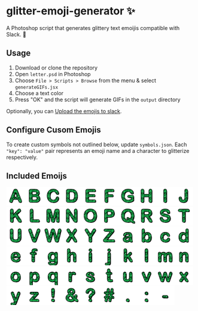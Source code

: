 # glitter-emoji-generator :sparkles:
A Photoshop script that generates glittery text emoijis compatible with Slack. :dizzy:

## Usage
1. Download or clone the repository
2. Open `letter.psd` in Photoshop
3. Choose `File > Scripts > Browse` from the menu & select `generateGIFs.jsx`
4. Choose a text color
5. Press "OK" and the script will generate GIFs in the  `output` directory

Optionally, you can [Upload the emojis to slack](https://slack.com/help/articles/206870177-Add-custom-emoji).

## Configure Cusom Emojis
To create custom symbols not outlined below, update `symbols.json`. Each `"key": "value"` pair represents an emoji name and a character to glitterize respectively.

## Included Emoijs
<img src="output/glitter-a.gif?raw=true" width="50" title="glitter-a" alt="+emojiNamePrefix + key+"><img src="output/glitter-b.gif?raw=true" width="50" title="glitter-b" alt="+emojiNamePrefix + key+"><img src="output/glitter-c.gif?raw=true" width="50" title="glitter-c" alt="+emojiNamePrefix + key+"><img src="output/glitter-d.gif?raw=true" width="50" title="glitter-d" alt="+emojiNamePrefix + key+"><img src="output/glitter-e.gif?raw=true" width="50" title="glitter-e" alt="+emojiNamePrefix + key+"><img src="output/glitter-f.gif?raw=true" width="50" title="glitter-f" alt="+emojiNamePrefix + key+"><img src="output/glitter-g.gif?raw=true" width="50" title="glitter-g" alt="+emojiNamePrefix + key+"><img src="output/glitter-h.gif?raw=true" width="50" title="glitter-h" alt="+emojiNamePrefix + key+"><img src="output/glitter-i.gif?raw=true" width="50" title="glitter-i" alt="+emojiNamePrefix + key+"><img src="output/glitter-j.gif?raw=true" width="50" title="glitter-j" alt="+emojiNamePrefix + key+"><img src="output/glitter-k.gif?raw=true" width="50" title="glitter-k" alt="+emojiNamePrefix + key+"><img src="output/glitter-l.gif?raw=true" width="50" title="glitter-l" alt="+emojiNamePrefix + key+"><img src="output/glitter-m.gif?raw=true" width="50" title="glitter-m" alt="+emojiNamePrefix + key+"><img src="output/glitter-n.gif?raw=true" width="50" title="glitter-n" alt="+emojiNamePrefix + key+"><img src="output/glitter-o.gif?raw=true" width="50" title="glitter-o" alt="+emojiNamePrefix + key+"><img src="output/glitter-p.gif?raw=true" width="50" title="glitter-p" alt="+emojiNamePrefix + key+"><img src="output/glitter-q.gif?raw=true" width="50" title="glitter-q" alt="+emojiNamePrefix + key+"><img src="output/glitter-r.gif?raw=true" width="50" title="glitter-r" alt="+emojiNamePrefix + key+"><img src="output/glitter-s.gif?raw=true" width="50" title="glitter-s" alt="+emojiNamePrefix + key+"><img src="output/glitter-t.gif?raw=true" width="50" title="glitter-t" alt="+emojiNamePrefix + key+"><img src="output/glitter-u.gif?raw=true" width="50" title="glitter-u" alt="+emojiNamePrefix + key+"><img src="output/glitter-v.gif?raw=true" width="50" title="glitter-v" alt="+emojiNamePrefix + key+"><img src="output/glitter-w.gif?raw=true" width="50" title="glitter-w" alt="+emojiNamePrefix + key+"><img src="output/glitter-x.gif?raw=true" width="50" title="glitter-x" alt="+emojiNamePrefix + key+"><img src="output/glitter-y.gif?raw=true" width="50" title="glitter-y" alt="+emojiNamePrefix + key+"><img src="output/glitter-z.gif?raw=true" width="50" title="glitter-z" alt="+emojiNamePrefix + key+"><img src="output/glitter-a_lower.gif?raw=true" width="50" title="glitter-a_lower" alt="+emojiNamePrefix + key+"><img src="output/glitter-b_lower.gif?raw=true" width="50" title="glitter-b_lower" alt="+emojiNamePrefix + key+"><img src="output/glitter-c_lower.gif?raw=true" width="50" title="glitter-c_lower" alt="+emojiNamePrefix + key+"><img src="output/glitter-d_lower.gif?raw=true" width="50" title="glitter-d_lower" alt="+emojiNamePrefix + key+"><img src="output/glitter-e_lower.gif?raw=true" width="50" title="glitter-e_lower" alt="+emojiNamePrefix + key+"><img src="output/glitter-f_lower.gif?raw=true" width="50" title="glitter-f_lower" alt="+emojiNamePrefix + key+"><img src="output/glitter-g_lower.gif?raw=true" width="50" title="glitter-g_lower" alt="+emojiNamePrefix + key+"><img src="output/glitter-h_lower.gif?raw=true" width="50" title="glitter-h_lower" alt="+emojiNamePrefix + key+"><img src="output/glitter-i_lower.gif?raw=true" width="50" title="glitter-i_lower" alt="+emojiNamePrefix + key+"><img src="output/glitter-j_lower.gif?raw=true" width="50" title="glitter-j_lower" alt="+emojiNamePrefix + key+"><img src="output/glitter-k_lower.gif?raw=true" width="50" title="glitter-k_lower" alt="+emojiNamePrefix + key+"><img src="output/glitter-l_lower.gif?raw=true" width="50" title="glitter-l_lower" alt="+emojiNamePrefix + key+"><img src="output/glitter-m_lower.gif?raw=true" width="50" title="glitter-m_lower" alt="+emojiNamePrefix + key+"><img src="output/glitter-n_lower.gif?raw=true" width="50" title="glitter-n_lower" alt="+emojiNamePrefix + key+"><img src="output/glitter-o_lower.gif?raw=true" width="50" title="glitter-o_lower" alt="+emojiNamePrefix + key+"><img src="output/glitter-p_lower.gif?raw=true" width="50" title="glitter-p_lower" alt="+emojiNamePrefix + key+"><img src="output/glitter-q_lower.gif?raw=true" width="50" title="glitter-q_lower" alt="+emojiNamePrefix + key+"><img src="output/glitter-r_lower.gif?raw=true" width="50" title="glitter-r_lower" alt="+emojiNamePrefix + key+"><img src="output/glitter-s_lower.gif?raw=true" width="50" title="glitter-s_lower" alt="+emojiNamePrefix + key+"><img src="output/glitter-t_lower.gif?raw=true" width="50" title="glitter-t_lower" alt="+emojiNamePrefix + key+"><img src="output/glitter-u_lower.gif?raw=true" width="50" title="glitter-u_lower" alt="+emojiNamePrefix + key+"><img src="output/glitter-v_lower.gif?raw=true" width="50" title="glitter-v_lower" alt="+emojiNamePrefix + key+"><img src="output/glitter-w_lower.gif?raw=true" width="50" title="glitter-w_lower" alt="+emojiNamePrefix + key+"><img src="output/glitter-x_lower.gif?raw=true" width="50" title="glitter-x_lower" alt="+emojiNamePrefix + key+"><img src="output/glitter-y_lower.gif?raw=true" width="50" title="glitter-y_lower" alt="+emojiNamePrefix + key+"><img src="output/glitter-z_lower.gif?raw=true" width="50" title="glitter-z_lower" alt="+emojiNamePrefix + key+"><img src="output/glitter-exlamation.gif?raw=true" width="50" title="glitter-exlamation" alt="+emojiNamePrefix + key+"><img src="output/glitter-ampersand.gif?raw=true" width="50" title="glitter-ampersand" alt="+emojiNamePrefix + key+"><img src="output/glitter-question.gif?raw=true" width="50" title="glitter-question" alt="+emojiNamePrefix + key+"><img src="output/glitter-hashtag.gif?raw=true" width="50" title="glitter-hashtag" alt="+emojiNamePrefix + key+"><img src="output/glitter-period.gif?raw=true" width="50" title="glitter-period" alt="+emojiNamePrefix + key+"><img src="output/glitter-colon.gif?raw=true" width="50" title="glitter-colon" alt="+emojiNamePrefix + key+"><img src="output/glitter-dash.gif?raw=true" width="50" title="glitter-dash" alt="+emojiNamePrefix + key+">
